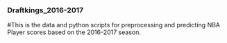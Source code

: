 ### Draftkings_2016-2017

#This is the data and python scripts for preprocessing and predicting NBA Player scores based on the 2016-2017 season. 
